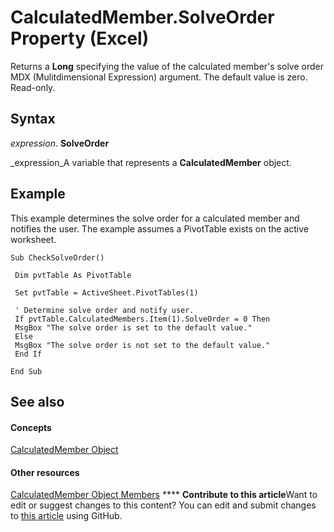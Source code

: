 
# CalculatedMember.SolveOrder Property (Excel)

Returns a  **Long** specifying the value of the calculated member's solve order MDX (Mulitdimensional Expression) argument. The default value is zero. Read-only.


## Syntax

 _expression_. **SolveOrder**

 _expression_A variable that represents a  **CalculatedMember** object.


## Example

This example determines the solve order for a calculated member and notifies the user. The example assumes a PivotTable exists on the active worksheet.


```
Sub CheckSolveOrder() 
 
 Dim pvtTable As PivotTable 
 
 Set pvtTable = ActiveSheet.PivotTables(1) 
 
 ' Determine solve order and notify user. 
 If pvtTable.CalculatedMembers.Item(1).SolveOrder = 0 Then 
 MsgBox "The solve order is set to the default value." 
 Else 
 MsgBox "The solve order is not set to the default value." 
 End If 
 
End Sub
```


## See also


#### Concepts


 [CalculatedMember Object](07a1f8df-107e-a5fd-3d15-dfc92916c4c6.md)
#### Other resources


 [CalculatedMember Object Members](8457d4bb-06a6-5037-c7d1-dc3c73f5b6b5.md)
****   **Contribute to this article**Want to edit or suggest changes to this content? You can edit and submit changes to  [this article](https://github.com/jhershey00/VBA_Excel_Test/OpenXMLCon/articles/45e461ac-4900-000b-cb72-4022bcc1a7c9.md) using GitHub.

